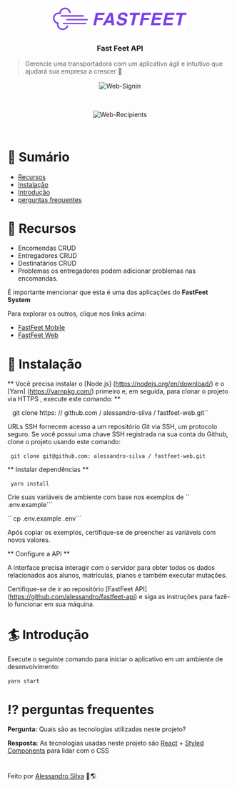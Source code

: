 <h1 align="center">
  <img alt="FastFeet" title="FastFeet" src=".github/logo.png" width="300px" />
</h1>

<h3 align="center">
  Fast Feet API
</h3>

> Gerencie uma transportadora com um aplicativo ágil e intuitivo que ajudará sua empresa a crescer :rocket:

<p align="center">
  <img align="center" src="https://i.ibb.co/jwyt10w/fastfeetlogin.png" alt="Web-Signin" border="0">
</p>
<br>
<p align="center">
  <img align="center" src="https://i.ibb.co/FB4rJQ5/pagefast.png" alt="Web-Recipients" border="0">
</p>
<br>

# :scroll: Sumário

* [Recursos](#dart-recursos)
* [Instalação](#wrench-instalação)
* [Introdução](#surfer-introdução)
* [perguntas frequentes](#interrobang-perguntas-frequentes)

# :dart: Recursos

* Encomendas CRUD
* Entregadores CRUD
* Destinatários CRUD
* Problemas os entregadores podem adicionar problemas nas encomandas.

É importante mencionar que esta é uma das aplicações do **FastFeet System**

Para explorar os outros, clique nos links acima:
- [FastFeet Mobile](https://github.com/alessandro-silva/fastfeet-mobile)
- [FastFeet Web](https://github.com/alessandro-silva/fastfeet-web)

# :wrench: Instalação

** Você precisa instalar o [Node.js] (https://nodejs.org/en/download/) e o [Yarn] (https://yarnpkg.com/) primeiro e, em seguida, para clonar o projeto via HTTPS , execute este comando: **

`` `` git clone https: // github.com / alessandro-silva / fastfeet-web.git`` 

URLs SSH fornecem acesso a um repositório Git via SSH, um protocolo seguro. Se você possui uma chave SSH registrada na sua conta do Github, clone o projeto usando este comando:

`` git clone git@github.com: alessandro-silva / fastfeet-web.git`` 

** Instalar dependências **

`` yarn install`` 

Crie suas variáveis de ambiente com base nos exemplos de `` .env.example```

`` cp .env.example .env```

Após copiar os exemplos, certifique-se de preencher as variáveis com novos valores.

** Configure a API **

A interface precisa interagir com o servidor para obter todos os dados relacionados aos alunos, matrículas, planos e também executar mutações.

Certifique-se de ir ao repositório [FastFeet API] (https://github.com/alessandro/fastfeet-api) e siga as instruções para fazê-lo funcionar em sua máquina.


# :surfer: Introdução

Execute o seguinte comando para iniciar o aplicativo em um ambiente de desenvolvimento:

```yarn start```

# :interrobang: perguntas frequentes

**Pergunta:** Quais são as tecnologias utilizadas neste projeto?

**Resposta:** As tecnologias usadas neste projeto são [React](https://pt-br.reactjs.org/) + [Styled Components](https://styled-components.com/) para lidar com o CSS 

#

Feito por [Alessandro Silva](https://github.com/alessandro-silva) :book::earth_americas:
